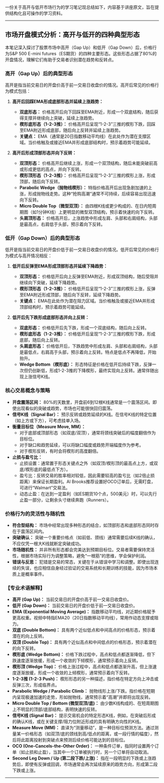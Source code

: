 一份关于高开与低开市场行为的学习笔记现总结如下，内容基于讲座原文，旨在提供结构化且可操作的学习资料。

---

## 市场开盘模式分析：高开与低开的四种典型形态

本笔记深入探讨了股票市场中高开（Gap Up）和低开（Gap Down）后，价格行为S&P 500 E-mini futures（ES期货）的四种主要形态。这些形态占据了80%的开盘情况，理解它们有助于交易者识别潜在趋势和反转点。

### 高开（Gap Up）后的典型形态

高开是指当前交易日的开盘价高于前一交易日收盘价的情况。高开后常见的价格行为模式包括：

1.  **高开后回踩EMA形成底部形态并延续上涨趋势：**
    *   **双底形态：** 价格高开后向下回踩至EMA附近，形成一个双底结构，随后获得支撑并继续向上突破，延续上涨趋势。
    *   **楔形底形态（1-2-3推）：** 价格高开后呈现“1-2-3”三推的楔形下跌，回踩至EMA附近形成底部，随后向上反转并延续上涨趋势。
    *   **关键点：** EMA（通常是20日指数移动平均线）在此处作为潜在支撑区域。当价格触及或接近EMA并形成底部结构时，预示着趋势可能延续。

2.  **高开后形成顶部形态并向下反转：**
    *   **双顶形态：** 价格高开后继续上涨，形成一个双顶结构，随后未能突破前高或形成更低的高点，并向下反转。
    *   **楔形顶形态（1-2-3推）：** 价格高开后呈现“1-2-3”三推的楔形上涨，形成顶部，随后向下反转。
    *   **Parabolic Wedge（抛物线楔形）：** 特指价格高开后出现急剧加速的上涨，形成抛物线走势。这种“抢购高潮”通常不可持续，后续容易出现迅速向下反转。
    *   **Micro Double Top（微型双顶）：** 由四根K线或更少构成的、在日内短周期图（如1分钟K线）上更明显的微型双顶结构，预示着快速的向下反转。
    *   **头肩顶形态：** 价格高开后，上涨趋势中形成左肩、头部和右肩结构，头部是最高点，右肩低于头部，预示着向下反转。

### 低开（Gap Down）后的典型形态

低开是指当前交易日的开盘价低于前一交易日收盘价的情况。低开后常见的价格行为模式与高开情况相反：

1.  **低开后反弹至EMA形成顶部形态并延续下降趋势：**
    *   **双顶形态：** 价格低开后向上反弹至EMA附近，形成双顶结构，随后受阻并继续向下突破，延续下降趋势。
    *   **楔形顶形态（1-2-3推）：** 价格低开后呈现“1-2-3”三推的楔形上涨，反弹至EMA附近形成顶部，随后向下反转，延续下降趋势。
    *   **关键点：** EMA在此处作为潜在阻力区域。当价格触及或接近EMA并形成顶部结构时，预示着趋势可能延续。

2.  **低开后先下跌形成底部形态并向上反转：**
    *   **双底形态：** 价格低开后先下跌，形成一个双底结构，随后向上反转。
    *   **楔形底形态（1-2-3推）：** 价格低开后呈现“1-2-3”三推的楔形下跌，形成底部，随后向上反转。
    *   **头肩底形态：** 价格低开后，下跌趋势中形成左肩、头部和右肩结构，头部是最低点，右肩高于头部，预示着向上反转。特点是低点不再降低，开始抬升。
    *   **Wedge Bottom（楔形底）：** 形态特征是价格在低开后持续下跌，反弹一次但仍创新低，形成1-2-3推的下降楔形，最终实现向上反转。通常伴随出现上涨信号K线。

### 核心交易概念与策略

*   **开盘震荡区间：** 80%的天数里，开盘前6到12根K线通常是一个震荡区间。即使出现看似的突破或趋势，市场也可能很快回归震荡。
*   **信号K线（Signal Bar）：** 预示反转或趋势延续的K线。在信号K线的特定位置（如上方或下方），可考虑挂单入场。
*   **衡量目标位（Measure Move, MM）：** 
    *   对于底部或顶部形态（如双底/双顶），通常将颈线突破后的幅度翻倍作为目标位。
    *   对于缺口和趋势延续，可以将缺口幅度或趋势开端幅度作为参考。
    *   对于楔形反转，有时会将楔形的高度翻倍。
*   **止损与盈亏比：**
    *   止损设置：通常置于形态关键点之外（如双顶/楔形顶的最高点上方，或双底/楔形底的最低点下方）。
    *   盈亏比：反转交易的胜率相对较低，因此需要较高的盈亏比（如2倍止损距离）来保证长期盈利。Al Brooks推荐设置好OCO订单后，无需盯盘，可进行“Walmart”交易法。
    *   动态止盈：在达到一定盈利（如ES期货10个点，500美元）时，可以先行止盈一部分，让剩余头寸继续奔跑（Runners）。

### 价格行为的灵活性与随机性

*   **符合型结构：** 市场中经常出现多种形态的结合，如顶部形态和底部形态同时存在于震荡区间内。
*   **突破确认：** 突破一个重要价格点（如前低、颈线）通常需要后续K线的确认，不应仅凭一根大K线就断定突破成功。
*   **市场随机性：** 并非所有形态都会完美达到预期目标位。交易者需要保持灵活性，根据市场实际行为调整策略，避免“一根筋”的思维，学会保护利润。
*   **错误与反思：** 犯错是交易的常态，关键在于从错误中学习和调整。即使出现连续的失误，也应相信自身经过验证的交易系统和长期训练的技能，因为市场本质上是概率事件。

### 【专业术语解释】

*   **高开 (Gap Up)：** 当前交易日的开盘价高于前一交易日收盘价。
*   **低开 (Gap Down)：** 当前交易日的开盘价低于前一交易日收盘价。
*   **EMA (Exponential Moving Average)：** 指数移动平均线，对近期价格赋予更高权重。视频中特指EMA20（20日指数移动平均线），常用作动态支撑或阻力。
*   **双底 (Double Bottom)：** 具有两个近似低点和中间高点的价格形态，预示着潜在的向上反转。
*   **双顶 (Double Top)：** 具有两个近似高点和中间低点的价格形态，预示着潜在的向下反转。
*   **楔形底 (Wedge Bottom)：** 价格下跌过程中，高点和低点都逐渐降低，但下跌速度逐渐放缓，形成一个收敛的下倾楔形，通常预示着向上反转。
*   **楔形顶 (Wedge Top)：** 价格上涨过程中，高点和低点都逐渐升高，但上涨速度逐渐放缓，形成一个收敛的上倾楔形，通常预示着向下反转。
*   **1-2-3推 (1-2-3 Push)：** 楔形形态的另一种描述，指价格在特定方向上冲击或反弹三次，形成临界点。
*   **Parabolic Wedge / Parabolic Climb：** 抛物线形上涨/下跌。指价格在短期内呈现极速加速的走势，形如抛物线，通常预示着“高潮”并即将出现反转。
*   **Micro Double Top / Bottom (微型双顶/底)：** 由少数K线构成的、在短周期图上不明显的顶部/底部结构，表明快速的反转。
*   **信号K线 (Signal Bar)：** 提示交易机会的特定形态K线，例如，在突破后形成的确认K线，或在关键支撑/阻力位附近形成的具有明确方向性的K线。
*   **Measure Move (MM)：** 直译为“测量移动”，是一种目标位预测方法。通过测量某一价格形态（如双顶/底的颈线到高/低点的距离，或一段行情的幅度），然后将此距离投射到突破点来预测后续价格可能达到的目标位。
*   **OCO (One-Cancels-the-Other Order)：** 一种条件订单，指同时设置两个订单（如止损和止盈），当其中一个订单被执行时，另一个订单将自动取消。
*   **Second Leg Down / Up (第二段下跌/上涨)：** 指在一段明显的下跌或上涨趋势后，即使有反弹或回调，市场通常会再次延续原来的趋势方向，形成第二段下跌或上涨。

---